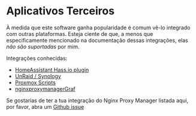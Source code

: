 # Aplicativos Terceiros

À medida que este software ganha popularidade é comum vê-lo integrado com outras plataformas. Esteja ciente de que, a menos que especificamente mencionado na documentação dessas integrações, elas *não são suportadas* por mim.

Integrações conhecidas:

- [HomeAssistant Hass.io plugin](https://github.com/hassio-addons/addon-nginx-proxy-manager)
- [UnRaid / Synology](https://github.com/jlesage/docker-nginx-proxy-manager)
- [Proxmox Scripts](https://github.com/ej52/proxmox-scripts/tree/main/lxc/nginx-proxy-manager)
- [nginxproxymanagerGraf](https://github.com/ma-karai/nginxproxymanagerGraf)


Se gostarias de ter a tua integração do Nginx Proxy Manager listada aqui, por favor, abra um [Github issue](https://github.com/jc21/nginx-proxy-manager/issues/new?assignees=&labels=enhancement&template=feature_request.md&title=)

